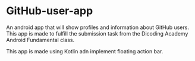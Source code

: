 # GitHub-user-app
An android app that will show profiles and information about GitHub users. This app is made to fulfill the submission task from the Dicoding Academy Android Fundamental class.

This app is made using Kotlin adn implement floating action bar.
